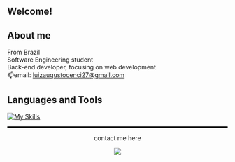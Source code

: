 ## Welcome!
## About me
From Brazil <br>
Software Engineering student 
<br>
Back-end developer, focusing on web development
<br>
📫email: luizaugustocenci27@gmail.com
## Languages and Tools
[![My Skills](https://skillicons.dev/icons?i=py,django,flask,html,css,postgres)](https://skillicons.dev)
<hr style="height:4px; background-color:#000; border:none;">

<p align="center">contact me here</p>
<p align="center">
  <a href="https://www.linkedin.com/in/luiz-augusto-cenci">
    <img src="https://img.shields.io/badge/LinkedIn-0077B5?style=for-the-badge&logo=linkedin&logoColor=white">
  </a>
</p>

<!--<div>
<a href="https://github.com/LuizCenci">
<img loading="lazy" height="180em" src="https://github-readme-stats.vercel.app/api/top-langs/?username=LuizCenci&layout=compact&langs_count=7&theme=dracula"/>
<img loading="lazy" height="180em" src="https://github-readme-stats.vercel.app/api?username=LuizCenci&show_icons=true&theme=dracula&include_all_commits=true&count_private=true"/>
</div>-->
